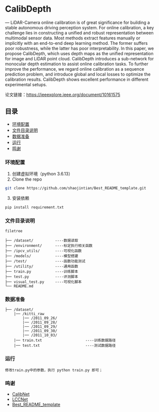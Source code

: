 

# CalibDepth

— LiDAR-Camera online calibration is of great significance for building a stable autonomous driving perception
system. For online calibration, a key challenge lies in constructing a unified and robust representation between multimodal sensor data. Most methods extract features manually
or implicitly with an end-to-end deep learning method. The
former suffers poor robustness, while the latter has poor
interpretability. In this paper, we propose CalibDepth, which
uses depth maps as the unified representation for image and
LiDAR point cloud. CalibDepth introduces a sub-network for
monocular depth estimation to assist online calibration tasks. To
further improve the performance, we regard online calibration
as a sequence prediction problem, and introduce global and
local losses to optimize the calibration results. CalibDepth shows
excellent performance in different experimental setups.

<!-- PROJECT SHIELDS -->

<!-- 
[![Forks][forks-shield]][forks-url]
[![Stargazers][stars-shield]][stars-url]
[![Issues][issues-shield]][issues-url]
[![MIT License][license-shield]][license-url]
[![LinkedIn][linkedin-shield]][linkedin-url] -->

<!-- PROJECT LOGO -->
<!-- <br />

<p align="center">
  <a href="https://github.com/shaojintian/Best_README_template/">
    <img src="images/Graphic abstract.jpg" alt="Logo" width="80" height="80">
  </a>

  <h3 align="center">"完美的"README模板</h3>
  <p align="center">
    一个"完美的"README模板去快速开始你的项目！
    <br />
    <a href="https://github.com/shaojintian/Best_README_template"><strong>探索本项目的文档 »</strong></a>
    <br />
    <br />
    <a href="https://github.com/shaojintian/Best_README_template">查看Demo</a>
    ·
    <a href="https://github.com/shaojintian/Best_README_template/issues">报告Bug</a>
    ·
    <a href="https://github.com/shaojintian/Best_README_template/issues">提出新特性</a>
  </p>

</p> -->


 论文链接：https://ieeexplore.ieee.org/document/10161575
 
## 目录

- [环境配置](#环境配置)
- [文件目录说明](#文件目录说明)
- [数据准备](#数据准备)
- [运行](#运行)
- [鸣谢](#鸣谢)

### 环境配置


1. 创建虚拟环境（python 3.6.13）
2. Clone the repo
```sh
git clone https://github.com/shaojintian/Best_README_template.git
```
3. 安装依赖
```sh
pip install requirement.txt
```

### 文件目录说明

```
filetree 

├── /dataset/          ----数据读取
├── /environment/      ----标定执行相关函数
├── /ipcv_utils/       ----可视化函数
├── /models/           ----模型搭建
├── /test/             ----函数功能测试
├── /utility/          ----通用函数
├── train.py           ----训练脚本
├── test.py            ----评测脚本
├── visual_test.py     ----可视化脚本
└── README.md
```

### 数据准备

```
├── /dataset/
    |── /kitti_raw
        |── /2011_09_26/
        |── /2011_09_28/
        |── /2011_09_29/
        |── /2011_09_30/
        |── /2011_10_03/
    |── train.txt                    ----训练数据路径
    |── test.txt                     ----测试数据路径

```

### 运行
    修改train.py中的参数，执行 python train.py 即可；


### 鸣谢


- [CalibNet](https://github.com/epiception/CalibNet/tree/main)
- [LCCNet](https://github.com/IIPCVLAB/LCCNet)
- [Best_README_template](https://github.com/shaojintian/Best_README_template)


<!-- links -->
[your-project-path]:https://github.com/Brickzhuantou/CalibDepth

